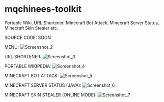 # mqchinees-toolkit
Portable Wiki, URL Shortener, Minecraft Bot Attack, Minecraft Server Status, Minecraft Skin Stealer etc.

SOURCE CODE:
SOON

MENU:
![Screenshot_2](https://user-images.githubusercontent.com/96006818/179076162-e46d4e1c-4c2e-4f69-9d40-33fc94583f0e.png)

URL SHORTENER:
![Screenshot_3](https://user-images.githubusercontent.com/96006818/179076168-97b71420-ef81-42c9-8843-3c7c3a9c3354.png)

PORTABLE WIKIPEDIA:
![Screenshot_4](https://user-images.githubusercontent.com/96006818/179076173-f0b3a8c9-1faf-4c6d-98c6-ff8eebc96d2a.png)

MINECRAFT BOT ATTACK:
![Screenshot_5](https://user-images.githubusercontent.com/96006818/179076178-383d7f84-5e80-49e0-9400-e3ebadaf895b.png)

MINECRAFT SERVER STATUS (JAVA):
![Screenshot_6](https://user-images.githubusercontent.com/96006818/179076182-73f23843-bc7e-47c5-a32f-c55612ae4806.png)

MINECRAFT SKIN STEALER (ONLINE MODE):
![Screenshot_7](https://user-images.githubusercontent.com/96006818/179076184-64d2f159-4f44-468f-a766-25b0a2756712.png)

